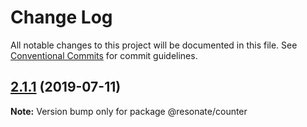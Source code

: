 # Change Log

All notable changes to this project will be documented in this file.
See [Conventional Commits](https://conventionalcommits.org) for commit guidelines.

## [2.1.1](https://github.com/resonatecoop/stream2own/compare/@resonate/counter@2.1.0...@resonate/counter@2.1.1) (2019-07-11)

**Note:** Version bump only for package @resonate/counter
